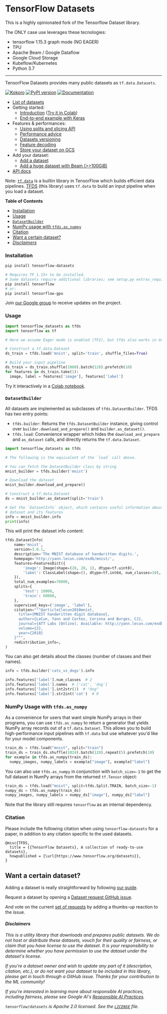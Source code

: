 # TensorFlow Datasets

This is a highly opinionated fork of the Tensorflow Dataset library.

The ONLY case use leverages these tecnologies:
- tensorflow 1.15.3 graph mode (NO EAGER)
- TPU 
- Apache Beam / Google Dataflow
- Google Cloud Storage
- Kubeflow/Kubernetes 
- Python 3.7
--- 

TensorFlow Datasets provides many public datasets as `tf.data.Datasets`.

[![Kokoro](https://storage.googleapis.com/tfds-kokoro-public/kokoro-build.svg)](https://storage.googleapis.com/tfds-kokoro-public/kokoro-build.html)
[![PyPI version](https://badge.fury.io/py/tensorflow-datasets.svg)](https://badge.fury.io/py/tensorflow-datasets)
[![Documentation](https://img.shields.io/badge/api-reference-blue.svg)](https://www.tensorflow.org/datasets/api_docs/python/tfds)

* [List of datasets](https://www.tensorflow.org/datasets/catalog/overview)
* Getting started:
  * [Introduction](https://www.tensorflow.org/datasets/overview) ([Try it in Colab](https://colab.research.google.com/github/tensorflow/datasets/blob/master/docs/overview.ipynb))
  * [End-to-end example with Keras](https://colab.research.google.com/github/tensorflow/datasets/blob/master/docs/keras_example.ipynb)
* Features & performances:
  * [Using splits and slicing API](https://www.tensorflow.org/datasets/splits)
  * [Performance advice](https://www.tensorflow.org/datasets/performances)
  * [Datasets versioning](https://www.tensorflow.org/datasets/datasets_versioning)
  * [Feature decoding](https://www.tensorflow.org/datasets/decode)
  * [Store your dataset on GCS](https://www.tensorflow.org/datasets/gcs)
* Add your dataset:
  * [Add a dataset](https://www.tensorflow.org/datasets/add_dataset)
  * [Add a huge dataset with Beam (>>100GiB)](https://www.tensorflow.org/datasets/beam_datasets)
* [API docs](https://www.tensorflow.org/datasets/api_docs/python/tfds)

Note: [`tf.data`](https://www.tensorflow.org/guide/data) is a builtin library in
TensorFlow which builds efficient data pipelines.
[TFDS](https://www.tensorflow.org/datasets) (this library) uses `tf.data` to
build an input pipeline when you load a dataset.

**Table of Contents**

* [Installation](#installation)
* [Usage](#usage)
* [`DatasetBuilder`](#datasetbuilder)
* [NumPy usage with `tfds.as_numpy`](#numpy-usage-with-tfdsas_numpy)
* [Citation](#citation)
* [Want a certain dataset?](#want-a-certain-dataset)
* [*Disclaimers*](#disclaimers)

### Installation

```sh
pip install tensorflow-datasets

# Requires TF 1.15+ to be installed.
# Some datasets require additional libraries; see setup.py extras_require
pip install tensorflow
# or:
pip install tensorflow-gpu
```

Join [our Google group](https://groups.google.com/forum/#!forum/tensorflow-datasets-public-announce)
to receive updates on the project.

### Usage

```python
import tensorflow_datasets as tfds
import tensorflow as tf

# Here we assume Eager mode is enabled (TF2), but tfds also works in Graph mode.

# Construct a tf.data.Dataset
ds_train = tfds.load('mnist', split='train', shuffle_files=True)

# Build your input pipeline
ds_train = ds_train.shuffle(1000).batch(128).prefetch(10)
for features in ds_train.take(1):
  image, label = features['image'], features['label']
```

Try it interactively in a
[Colab notebook](https://colab.research.google.com/github/tensorflow/datasets/blob/master/docs/overview.ipynb).

### `DatasetBuilder`

All datasets are implemented as subclasses of `tfds.DatasetBuilder`. TFDS
has two entry points:

*   `tfds.builder`: Returns the `tfds.DatasetBuilder` instance, giving
     control over `builder.download_and_prepare()` and
     `builder.as_dataset()`.
*   `tfds.load`: Convenience wrapper which hides the `download_and_prepare` and
    `as_dataset` calls, and directly returns the `tf.data.Dataset`.

```python
import tensorflow_datasets as tfds

# The following is the equivalent of the `load` call above.

# You can fetch the DatasetBuilder class by string
mnist_builder = tfds.builder('mnist')

# Download the dataset
mnist_builder.download_and_prepare()

# Construct a tf.data.Dataset
ds = mnist_builder.as_dataset(split='train')

# Get the `DatasetInfo` object, which contains useful information about the
# dataset and its features
info = mnist_builder.info
print(info)
```

This will print the dataset info content:

```python
tfds.DatasetInfo(
    name='mnist',
    version=3.0.1,
    description='The MNIST database of handwritten digits.',
    homepage='http://yann.lecun.com/exdb/mnist/',
    features=FeaturesDict({
        'image': Image(shape=(28, 28, 1), dtype=tf.uint8),
        'label': ClassLabel(shape=(), dtype=tf.int64, num_classes=10),
    }),
    total_num_examples=70000,
    splits={
        'test': 10000,
        'train': 60000,
    },
    supervised_keys=('image', 'label'),
    citation="""@article{lecun2010mnist,
      title={MNIST handwritten digit database},
      author={LeCun, Yann and Cortes, Corinna and Burges, CJ},
      journal={ATT Labs [Online]. Available: http://yann.lecun.com/exdb/mnist},
      volume={2},
      year={2010}
    }""",
    redistribution_info=,
)
```

You can also get details about the classes (number of classes and their names).

```python
info = tfds.builder('cats_vs_dogs').info

info.features['label'].num_classes  # 2
info.features['label'].names  # ['cat', 'dog']
info.features['label'].int2str(1)  # "dog"
info.features['label'].str2int('cat')  # 0
```

### NumPy Usage with `tfds.as_numpy`

As a convenience for users that want simple NumPy arrays in their programs, you
can use `tfds.as_numpy` to return a generator that yields NumPy array
records out of a `tf.data.Dataset`. This allows you to build high-performance
input pipelines with `tf.data` but use whatever you'd like for your model
components.

```python
train_ds = tfds.load("mnist", split="train")
train_ds = train_ds.shuffle(1024).batch(128).repeat(5).prefetch(10)
for example in tfds.as_numpy(train_ds):
  numpy_images, numpy_labels = example["image"], example["label"]
```

You can also use `tfds.as_numpy` in conjunction with `batch_size=-1` to
get the full dataset in NumPy arrays from the returned `tf.Tensor` object:

```python
train_ds = tfds.load("mnist", split=tfds.Split.TRAIN, batch_size=-1)
numpy_ds = tfds.as_numpy(train_ds)
numpy_images, numpy_labels = numpy_ds["image"], numpy_ds["label"]
```

Note that the library still requires `tensorflow` as an internal dependency.

### Citation

Please include the following citation when using `tensorflow-datasets` for a
paper, in addition to any citation specific to the used datasets.

```
@misc{TFDS,
  title = {{TensorFlow Datasets}, A collection of ready-to-use datasets},
  howpublished = {\url{https://www.tensorflow.org/datasets}},
}
```

## Want a certain dataset?

Adding a dataset is really straightforward by following
[our guide](https://github.com/tensorflow/datasets/tree/master/docs/add_dataset.md).

Request a dataset by opening a
[Dataset request GitHub issue](https://github.com/tensorflow/datasets/issues/new?assignees=&labels=dataset+request&template=dataset-request.md&title=%5Bdata+request%5D+%3Cdataset+name%3E).

And vote on the current
[set of requests](https://github.com/tensorflow/datasets/labels/dataset%20request)
by adding a thumbs-up reaction to the issue.

#### *Disclaimers*

*This is a utility library that downloads and prepares public datasets. We do*
*not host or distribute these datasets, vouch for their quality or fairness, or*
*claim that you have license to use the dataset. It is your responsibility to*
*determine whether you have permission to use the dataset under the dataset's*
*license.*

*If you're a dataset owner and wish to update any part of it (description,*
*citation, etc.), or do not want your dataset to be included in this*
*library, please get in touch through a GitHub issue. Thanks for your*
*contribution to the ML community!*

*If you're interested in learning more about responsible AI practices, including*
*fairness, please see Google AI's [Responsible AI Practices](https://ai.google/education/responsible-ai-practices).*

*`tensorflow/datasets` is Apache 2.0 licensed. See the
[`LICENSE`](LICENSE) file.*
